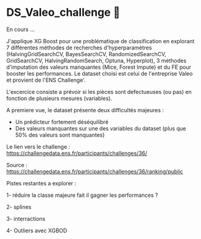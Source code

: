 # DS_Valeo_challenge :car:

En cours ...

J'applique XG Boost pour une problématique de classification en explorant 7 différentes méthodes de recherches d'hyperparamètres (HalvingGridSearchCV, BayesSearchCV, RandomizedSearchCV, GridSearchCV, HalvingRandomSearch, Optuna, Hyperplot), 3 méthodes d'imputation des valeurs manquantes (Mice, Forest Impute) et du FE pour booster les performances. Le dataset choisi est celui de l'entreprise Valeo et provient de l'ENS Challenge'.


L'excercice consiste a prévoir si les pièces sont defectueuses (ou pas) en fonction de plusieurs mesures (variables).

A premiere vue, le dataset présente deux difficultés majeures : 
- Un prédicteur fortement déséquilibré
- Des valeurs manquantes sur une des variables du dataset (plus que 50% des valeurs sont manquantes)

Le lien vers le challenge : https://challengedata.ens.fr/participants/challenges/36/


Source : https://challengedata.ens.fr/participants/challenges/36/ranking/public

Pistes restantes a explorer :

1- réduire la classe majeure fait il gagner les performances ?

2-  splines

3- interractions

4- Outliers avec XGBOD
